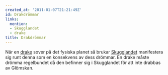 ```yaml
---
created_at: '2011-01-07T21:21:49Z'
id: Drakdrömmar
links:
  mention:
  - Skugglandet
  - drake
title: Drakdrömmar
---
```


När en [drake] sover på det fysiska planet så brukar [Skugglandet] manifestera sig runt denna som en
konsekvens av dess drömmar. En drake måste drömma regelbundet då den befinner sig i Skugglandet för
att inte drabbas av Glömskan.

  [drake]: drake
  [Skugglandet]: Skugglandet